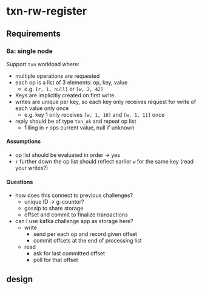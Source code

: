 # txn-rw-register

## Requirements

### 6a: single node

Support `txn` workload where:
* multiple operations are requested
* each op is a list of 3 elements: op, key, value
  * e.g. `[r, 1, null]` or `[w, 2, 42]`
* Keys are implicitly created on first write.
* writes are unique per key, so each key only receives request for write of each value only once
  * e.g. key 1 only receives `[w, 1, 10]` and `[w, 1, 11]` once
* reply should be of type `txn_ok` and repeat op list
  * filling in `r` ops current value, null if unknown

#### Assumptions
* op list should be evaluated in order -> yes
* `r` further down the op list should reflect earlier `w` for the same key (read your writes?)

#### Questions
* how does this connect to previous challenges?
  * unique ID -> g-counter?
  * gossip to share storage
  * offset and commit to finalize transactions
* can I use kafka challenge app as storage here?
  * write
    * send per each op and record given offset
    * commit offsets at the end of processing list
  * read
    * ask for last committed offset
    * poll for that offset

## design
